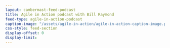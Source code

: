 ```yaml
---
layout: cambermast-feed-podcast
title: Agile in Action podcast with Bill Raymond
feed-type: agile-in-action-podcast
caption-image: "/assets/agile-in-action/agile-in-action-caption-image.png"
css-style: feed-section
display-offset: 0
display-limit: 
---
```

<!-- caption image is the default icon to display next to a post and must be a square. -->